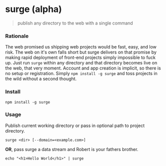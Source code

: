 # surge (alpha)

> publish any directory to the web with a single command

### Rationale

The web promised us shipping web projects would be fast, easy, and low risk. The web on it's own falls short but surge delivers on that promise by making rapid deployment of front-end projects simply impossible to fuck up. Just run `surge` within any directory and that directory becomes live on the web, that very moment. Account and app creation is implicit, so there is no setup or registration. Simply `npm install -g surge` and toss projects in the wild without a second thought.

### Install

    npm install -g surge

### Usage

Publish current working directory or pass in optional path to project directory.

    surge <dir> [--domain=<example.com>]

**OR**, pass surge a data stream and Robert is your fathers brother.

    echo "<h1>Hello World</h1>" | surge
